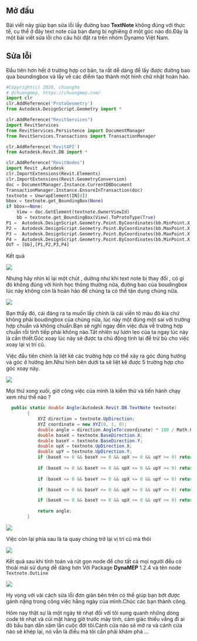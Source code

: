 ## Mở đầu

Bài viết này giúp bạn sửa lỗi lấy đường bao **TextNote** không đúng với thực tế, cụ thể ở đây text note của bạn đang bị nghiêng ở một góc nào đó.Đây là một bài viết sửa lỗi cho câu hỏi đặt ra trên nhóm Dynamo Việt Nam.

## Sửa lỗi


Đầu tiên hơn hết ở trường hợp cơ bản, ta rất dễ dàng để lấy được đường bao qua boundingbox và lấy về  các điểm tạo thành một hình chữ nhật hoàn hảo.

```py
#Copyright(c) 2020, chuongho
# @chuongmep, https://chuongmep.com/
import clr
clr.AddReference('ProtoGeometry')
from Autodesk.DesignScript.Geometry import *

clr.AddReference("RevitServices")
import RevitServices
from RevitServices.Persistence import DocumentManager
from RevitServices.Transactions import TransactionManager

clr.AddReference('RevitAPI')
from Autodesk.Revit.DB import *

clr.AddReference("RevitNodes")
import Revit ,Autodesk
clr.ImportExtensions(Revit.Elements)
clr.ImportExtensions(Revit.GeometryConversion)
doc = DocumentManager.Instance.CurrentDBDocument
TransactionManager.Instance.EnsureInTransaction(doc)
textnote = UnwrapElement(IN[0])
bbox = textnote.get_BoundingBox(None)
if bbox==None:
	View = doc.GetElement(textnote.OwnerViewId)
	bb = textnote.get_BoundingBox(View).ToProtoType(True)
P1 =  Autodesk.DesignScript.Geometry.Point.ByCoordinates(bb.MinPoint.X,bb.MinPoint.Y,0)
P2 =  Autodesk.DesignScript.Geometry.Point.ByCoordinates(bb.MaxPoint.X,bb.MinPoint.Y,0)
P3 =  Autodesk.DesignScript.Geometry.Point.ByCoordinates(bb.MaxPoint.X,bb.MaxPoint.Y,0)	
P4 =  Autodesk.DesignScript.Geometry.Point.ByCoordinates(bb.MinPoint.X,bb.MaxPoint.Y,0)	
OUT = [bb],[P1,P2,P3,P4]
```

Kết quả 

![](pic/119026550_10223478759824013_3650379044129609110_o.jpg)

Nhưng hãy nhìn kĩ lại một chút , dường như khi text note bị thay đổi , có gì đó không đúng với hình học thông thường nữa, đường bao của boudingbox lúc này không còn là hoàn hảo để chúng ta có thể tận dụng chúng nữa.

![](pic/_PH_6b382104-ebba-418c-8bb0-18416ab749d1.png)

Bạn thấy đó, cái đáng ra ta muốn lấy chính là cái viền tô màu đỏ kia chứ không phải boudingbox của chúng nữa, lúc này một đúng một sai với trường hợp chuẩn và không chuẩn.Bạn sẽ nghĩ ngay đến việc đưa về trường hợp chuẩn rồi tính tiếp phải không nào.Tất nhiên sự lươn lẹo của ta ngay lúc này là cần thiết.Góc xoay lúc này sẽ được ta chủ động tính lại để trừ bù cho việc xoay lại vị trí cũ.

Việc đầu tiên chính là liệt kê các trường hợp có thể xảy ra góc đúng hướng và góc ở hướng âm.Như hình bên dưới ta sẽ liệt kê được 5 trường hợp cho góc xoay này.

![](pic/_Image_4dfba8ce-1302-4d7b-9a8a-12d2e489a609.png)

Mọi thứ xong xuôi, giờ công việc của mình là kiểm thử và tiến hành chạy xem như thế nào ?

```cs
  public static double Angle(Autodesk.Revit.DB.TextNote textnote)
        {
            XYZ direction = textnote.UpDirection;
            XYZ coordinate = new XYZ(0, 1, 0);
            double angle = direction.AngleTo(coordinate) * 180 / Math.PI;
            double baseX = textnote.BaseDirection.X;
            double baseY = textnote.BaseDirection.Y;
            double upX = textnote.UpDirection.X;
            double upY = textnote.UpDirection.Y;
            if (baseX <= 0 && baseY >= 0 && upX >= 0 && upY >= 0) return angle;
            
            if (baseX >= 0 && baseY >= 0 && upX <= 0 && upY >= 0) return angle;
            
            if (baseX <= 0 && baseY >= 0 && upX <= 0 && upY <= 0) return angle;

            if (baseX <= 0 && baseY <= 0 && upX >= 0 && upY <= 0) return 360 - angle;

            if (baseX >= 0 && baseY <= 0 && upX >= 0 && upY >= 0) return 360- angle;
            
            return angle;
        }
```

![](pic/_PH_9948a664-010e-4b08-9953-284d952a0f59.png)

Việc còn lại phía sau là ta quay chúng trở lại vị trí cũ mà thôi

![](pic/_PH_e93d7b69-fb26-4708-ba59-7cd2933c21a6.png)

Kết quả sau khi tính toán và rút gọn node để cho tất cả mọi người đều có thoải mái sử dụng dễ dàng hơn Với Package **DynaMEP** 1.2.4 và tên node `Textnote.OutLine`

![](pic/119060566_10223502892267309_7887914515910137565_o.jpg)

Hy vọng với vài cách sửa lỗi đơn giản bên trên có thể giúp bạn bớt được gánh nặng trong công việc hằng ngày của mình.Chúc các bạn thành công.

Hôm nay thật sự là một ngày tẻ nhạt đối với tôi xung quanh những dòng code tẻ nhạt và cúi mặt hàng giờ trước máy tính, cảm giác thiếu vắng đi ai đó bầu bạn dần xâm lấn cuộc đời tôi.Cánh cửa nào sẽ mở ra và cánh cửa nào sẽ khép lại, nó vẫn là điều mà tôi cần phải khám phá ...